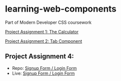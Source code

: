 # learning-web-components
Part of Modern Developer CSS coursework

[Project Assignment 1: The Calculator](https://github.com/Zesc/P1-the-calculator)

[Project Assignment 2: Tab Component](https://github.com/Zesc/tabs-component)

## Project Assignment 4:

- Repo: [Signup Form / Login Form](https://github.com/Zesc/P4-signup-form) 
- Live: [Signup Form / Login Form](https://zesc.github.io/P4-signup-form/)
